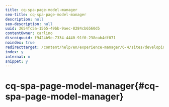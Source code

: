 ```yaml
---
title: cq-spa-page-model-manager
seo-title: cq-spa-page-model-manager
description: null
seo-description: null
uuid: 3654fc5a-1565-49bb-9aec-8284cb6560d5
contentOwner: carlino
discoiquuid: f9424b9e-7334-4440-91f0-238eab4df071
noindex: true
redirecttarget: /content/help/en/experience-manager/6-4/sites/developing/using/reference-materials
index: y
internal: n
snippet: y
---
```


# cq-spa-page-model-manager{#cq-spa-page-model-manager}


